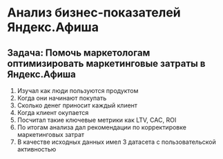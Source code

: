# Анализ бизнес-показателей Яндекс.Афиша
## Задача: Помочь маркетологам оптимизировать маркетинговые затраты в Яндекс.Афиша
1. Изучал как люди пользуются продуктом
2. Когда они начинают покупать
3. Сколько денег приносит каждый клиент
4. Когда клиент окупается
5. Посчитал такие ключевые метрики как LTV, CAC, ROI
6. По итогам анализа дал рекомендации по корректировке маркетинговых затрат
7. В качестве исходных данных имел 3 датасета с пользовательской активностью
